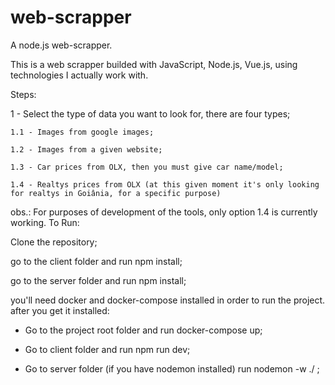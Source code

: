 # web-scrapper
A node.js web-scrapper.

This is a web scrapper builded with JavaScript, Node.js, Vue.js, using technologies I actually work with.

Steps:

  1 - Select the type of data you want to look for, there are four types;
  
    1.1 - Images from google images;
    
    1.2 - Images from a given website;
    
    1.3 - Car prices from OLX, then you must give car name/model;
    
    1.4 - Realtys prices from OLX (at this given moment it's only looking for realtys in Goiânia, for a specific purpose)
    
obs.: For purposes of development of the tools, only option 1.4 is currently working.
To Run:

  Clone the repository;
  
  go to the client folder and run npm install;
  
  go to the server folder and run npm install;

  you'll need docker and docker-compose installed in order to run the project.
  after you get it installed: 
  
  - Go to the project root folder and run docker-compose up;
  
  - Go to client folder and run npm run dev;

  - Go to server folder (if you have nodemon installed) run nodemon -w ./ ;
  



